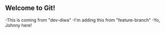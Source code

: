 ## Welcome to Git!

-This is coming from "dev-diwa"
-I'm adding this from "feature-branch"
-Yo, Johnny here!
